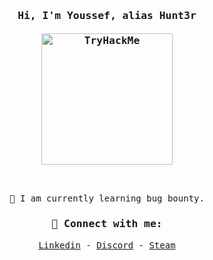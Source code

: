 <samp>
<h3 align="center">Hi, I'm Youssef, alias Hunt3r
<br>
<br>
<a href="https://tryhackme.com/p/ToxicHunt3r" target="blank"><img src="https://tryhackme-badges.s3.amazonaws.com/ToxicHunt3r.png" alt="TryHackMe" width="210"></a>
</h3>
<br>

<p align="center">
🌱 I am currently learning bug bounty.
<!-- - 💡 I am a cyber security student at FCAI with passion in cybersecurity and tech<br> -->
<!-- - 📫 How to reach me: -->
</p>

<h3 align="Center">🔗 Connect with me:</h3>
<p align="Center">
<a href="https://www.linkedin.com/in/0xhunt3r" target="blank">Linkedin</a> - <a href="https://discord.com/users/401024915261751298" target="blank">Discord</a> - <a href="https://steamcommunity.com/id/Toxic_Hunt3r/" target="blank">Steam</a>
</p>

<!-- 
<h3 align="left"> 📊 Github Stats</h3>
<p align="left">
<img src="https://github-readme-stats.vercel.app/api?username=toxichunt3r&show_icons=true&locale=en&theme=github_dark" alt="toxichunt3r" />
</p>

## 🫂 Support me
<a href="https://www.buymeacoffee.com/ToxicHunt3r" target="_blank"><img src="https://cdn.buymeacoffee.com/buttons/v2/default-yellow.png" alt="Buy Me A Coffee" width="150" ></a>
-->
</samp>
